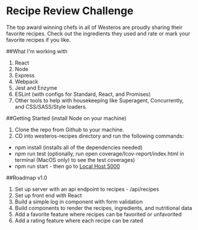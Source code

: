 [Local Host 5000]: http://localhost:5000/

# Recipe Review Challenge
The top award winning chefs in all of Westeros are proudly sharing their favorite recipes. Check out the ingredients they used and rate or mark your favorite recipes if you like.

##What I'm working with
1. React
2. Node
3. Express
4. Webpack
5. Jest and Enzyme
6. ESLint (with configs for Standard, React, and Promises)
7. Other tools to help with housekeeping like Superagent, Concurrently, and CSS/SASS/Style loaders. 

##Getting Started (install Node on your machine)
1. Clone the repo from Github to your machine. 
2. CD into westeros-recipes directory and run the following commands:
  - npm install (installs all of the dependencies needed)  
  - npm run test (optionally, run open coverage/lcov-report/index.html in terminal (MacOS only) to see the test coverages)
  - npm run start - then go to [Local Host 5000][]

##Roadmap
v1.0 
1. Set up server with an api endpoint to recipes - /api/recipes
2. Set up front end with React
3. Build a simple log in component with form validation
4. Build components to render the recipes, ingredients, and nutritional data
5. Add a favorite feature where recipes can be favorited or unfavorited
6. Add a rating feature where each recipe can be rated

